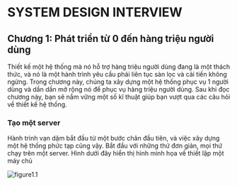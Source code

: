 # **SYSTEM DESIGN INTERVIEW**

## **Chương 1: Phát triển từ 0 đến hàng triệu người dùng**

Thiết kế một hệ thống mà nó hỗ trợ hàng triệu người dùng đang là một thách thức, và nó là một hành trình yêu cầu phải liên tục sàn lọc và cải tiến không ngừng. Trong chương này, chúng ta xây dựng một hệ thống phục vụ 1 người dùng và dần dần mở rộng nó để phục vụ hàng triệu người dùng. Sau khi đọc chương này, bạn sẽ nắm vững một số kĩ thuật giúp bạn vượt qua các câu hỏi về thiết kế hệ thống.

### **Tạo một server**

Hành trình vạn dặm bắt đầu từ một bước chân đầu tiên, và việc xây dựng một hệ thống phức tạp cũng vậy. Bắt đầu với những thứ đơn giản, mọi thứ chạy trên một server. Hình dưới đây hiển thị hình minh họa về thiết lập một máy chủ

![figure1.1](https://thuongthanhto.com/figure1_1.png)

